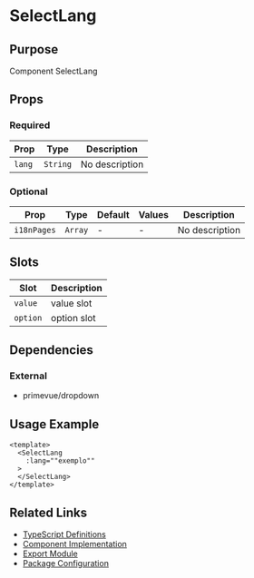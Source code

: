 # SelectLang

## Purpose

Component SelectLang

## Props

### Required
| Prop | Type | Description |
|------|------|-------------|
| `lang` | `String` | No description |

### Optional
| Prop | Type | Default | Values | Description |
|------|------|---------|--------|-------------|
| `i18nPages` | `Array` | - | - | No description |

## Slots

| Slot | Description |
|------|-------------|
| `value` | value slot |
| `option` | option slot |

## Dependencies

### External
- primevue/dropdown

## Usage Example

```vue
<template>
  <SelectLang
    :lang=""exemplo""
  >
  </SelectLang>
</template>
```

## Related Links

- [TypeScript Definitions](./SelectLang.d.ts)
- [Component Implementation](./SelectLang.vue)
- [Export Module](./selectlang.js)
- [Package Configuration](./package.json)
